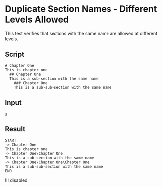 # Duplicate Section Names - Different Levels Allowed

This test verifies that sections with the same name are allowed at different levels.

## Script
```cuentitos
# Chapter One
This is chapter one
  ## Chapter One
  This is a sub-section with the same name
    ### Chapter One
    This is a sub-sub-section with the same name
```

## Input
```input
s
```

## Result
```result
START
-> Chapter One
This is chapter one
-> Chapter One\Chapter One
This is a sub-section with the same name
-> Chapter One\Chapter One\Chapter One
This is a sub-sub-section with the same name
END
```
!!! disabled
